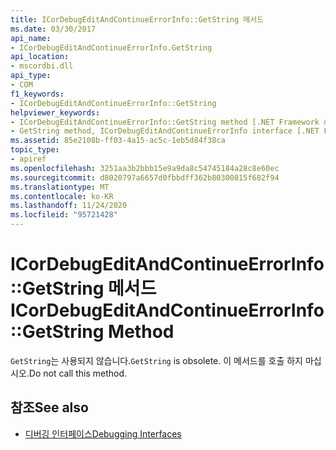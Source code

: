 ```yaml
---
title: ICorDebugEditAndContinueErrorInfo::GetString 메서드
ms.date: 03/30/2017
api_name:
- ICorDebugEditAndContinueErrorInfo.GetString
api_location:
- mscordbi.dll
api_type:
- COM
f1_keywords:
- ICorDebugEditAndContinueErrorInfo::GetString
helpviewer_keywords:
- ICorDebugEditAndContinueErrorInfo::GetString method [.NET Framework debugging]
- GetString method, ICorDebugEditAndContinueErrorInfo interface [.NET Framework debugging]
ms.assetid: 85e2108b-ff03-4a15-ac5c-1eb5d84f38ca
topic_type:
- apiref
ms.openlocfilehash: 3251aa3b2bbb15e9a9da8c54745184a28c8e60ec
ms.sourcegitcommit: d8020797a6657d0fbbdff362b80300815f682f94
ms.translationtype: MT
ms.contentlocale: ko-KR
ms.lasthandoff: 11/24/2020
ms.locfileid: "95721428"
---
```

# <a name="icordebugeditandcontinueerrorinfogetstring-method"></a><span data-ttu-id="c882b-102">ICorDebugEditAndContinueErrorInfo::GetString 메서드</span><span class="sxs-lookup"><span data-stu-id="c882b-102">ICorDebugEditAndContinueErrorInfo::GetString Method</span></span>

<span data-ttu-id="c882b-103">`GetString`는 사용되지 않습니다.</span><span class="sxs-lookup"><span data-stu-id="c882b-103">`GetString` is obsolete.</span></span> <span data-ttu-id="c882b-104">이 메서드를 호출 하지 마십시오.</span><span class="sxs-lookup"><span data-stu-id="c882b-104">Do not call this method.</span></span>  
  
## <a name="see-also"></a><span data-ttu-id="c882b-105">참조</span><span class="sxs-lookup"><span data-stu-id="c882b-105">See also</span></span>

- [<span data-ttu-id="c882b-106">디버깅 인터페이스</span><span class="sxs-lookup"><span data-stu-id="c882b-106">Debugging Interfaces</span></span>](debugging-interfaces.md)
